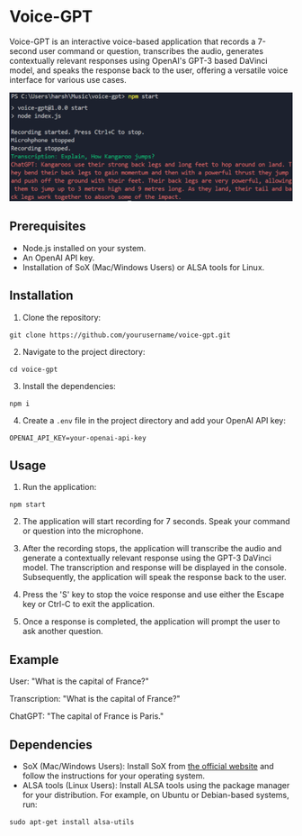 # Voice-GPT

Voice-GPT is an interactive voice-based application that records a 7-second user command or question, transcribes the audio, generates contextually relevant responses using OpenAI's GPT-3 based DaVinci model, and speaks the response back to the user, offering a versatile voice interface for various use cases.

![Example](example.png)

## Prerequisites

- Node.js installed on your system.
- An OpenAI API key.
- Installation of SoX (Mac/Windows Users) or ALSA tools for Linux.

## Installation

1. Clone the repository:
```
git clone https://github.com/yourusername/voice-gpt.git
```

2. Navigate to the project directory:
```
cd voice-gpt
```

3. Install the dependencies:
```
npm i
```

4. Create a `.env` file in the project directory and add your OpenAI API key:
```
OPENAI_API_KEY=your-openai-api-key
```

## Usage

1. Run the application:
```
npm start
```

2. The application will start recording for 7 seconds. Speak your command or question into the microphone.

3. After the recording stops, the application will transcribe the audio and generate a contextually relevant response using the GPT-3 DaVinci model. The transcription and response will be displayed in the console. Subsequently, the application will speak the response back to the user.

4. Press the 'S' key to stop the voice response and use either the Escape key or Ctrl-C to exit the application.

5. Once a response is completed, the application will prompt the user to ask another question.

## Example

 User: "What is the capital of France?"
 
 Transcription: "What is the capital of France?"
 
 ChatGPT: "The capital of France is Paris."

## Dependencies

- SoX (Mac/Windows Users): Install SoX from [the official website](http://sox.sourceforge.net/) and follow the instructions for your operating system.
- ALSA tools (Linux Users): Install ALSA tools using the package manager for your distribution. For example, on Ubuntu or Debian-based systems, run:
```
sudo apt-get install alsa-utils
```
